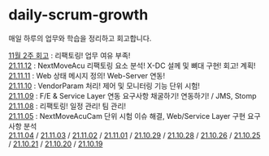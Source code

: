 # daily-scrum-growth
매일 하루의 업무와 학습을 정리하고 회고합니다.

[11월 2주 회고](https://github.com/Jsing/daily-scrum-growth/blob/2654e230ec0c995f8992565ed3539b391de6f6b2/2021/11%EC%9B%94/2%EC%A3%BC_%ED%9A%8C%EA%B3%A0.md) : 리팩토링! 업무 여유 부족!  
[21.11.12](https://github.com/Jsing/daily-scrum-growth/blob/0518bc89d966db92db60a87eb1972491ea0d2947/2021/11%EC%9B%94/21.11.12.md) : NextMoveAcu 리팩토링 요소 분석! X-DC 설께 및 뼈대 구현! 회고! 계획!  
[21.11.11](https://github.com/Jsing/daily-scrum-growth/blob/deb4c1d2076f2a376569c9934c5e418387b0b73e/2021/11%EC%9B%94/21.11.11.md) : Web 상태 메시지 정의! Web-Server 연동!  
[21.11.10](https://github.com/Jsing/daily-scrum-growth/blob/2a294ff4b6cd1b85f43608708a27d0b2c0283410/2021/11%EC%9B%94/21.11.10.md) : VendorParam 처리! 제어 및 모니터링 기능 단위 시험!  
[21.11.09](https://github.com/Jsing/daily-scrum-growth/blob/94181d7f61a3c83c4678cc7dc794f615fd80b4ed/2021/11%EC%9B%94/21.11.09.md) : F/E & Service Layer 연동 요구사항 채굴하기! 연동하기! / JMS, Stomp  
[21.11.08](https://github.com/Jsing/daily-scrum-growth/blob/0a6bdff06b05d3b2cc1e5d18147aef8808886cda/2021/11%EC%9B%94/21.11.08.md) : 리팩토링! 일정 관리! 팀 관리!  
[21.11.05](https://github.com/Jsing/daily-scrum-growth/blob/da5a9607e797f843dcceffcda43d80d820788980/2021/11%EC%9B%94/21.11.05.md) : NextMoveAcuCam 단위 시험 이슈 해결, Web/Service Layer 구현 요구사항 분석  
[21.11.04](https://github.com/Jsing/daily-scrum-growth/blob/8956ebbc3df232e6af8abfbc3d1d6d46a0113c4e/2021/11%EC%9B%94/21.11.03.md)
/ [21.11.03](https://github.com/Jsing/daily-scrum-growth/blob/f47c3aefde06598496837502afcb4901b2377c39/2021/11%EC%9B%94/21.11.03.md)
/ [21.11.02](https://github.com/Jsing/daily-scrum-growth/blob/1a26732f8db76152bf9a450af69ae21bb7838fed/2021/11%EC%9B%94/21.11.02.md)
/ [21.11.01](https://github.com/Jsing/daily-scrum-growth/blob/1780e358fb5cd725ef46b015ea5971564f54ee25/2021/11%EC%9B%94/21.11.01.md)
/ [21.10.29](https://github.com/Jsing/daily-scrum-growth/blob/10c7c7a5334d17defbd5631dc44c6a398023a29f/2021/10%EC%9B%94/daily-scrum-growth-211029.md)
/ [21.10.28](https://github.com/Jsing/daily-scrum-growth/blob/8b1db640aef7995b3b95674aa2815e6f5507cd6e/2021/10%EC%9B%94/daily-scrum-growh-211028.md)
/ [21.10.26](https://github.com/Jsing/daily-scrum-growth/blob/6769176ffa4276ba4b5c02b6a18888efd2cc3de7/2021/10%EC%9B%94/daily-scrum-growth-211026.md)
/ [21.10.25](https://github.com/Jsing/daily-scrum-growth/blob/0b4345c30fb7bda6c35443d188e61062e8a7c82c/2021/10%EC%9B%94/daily-scrum-growth-211025.md)
/ [21.10.21](https://github.com/Jsing/daily-scrum/blob/36afe02a0b5572bf5675c037d57d848c0fb7a074/2021/10%EC%9B%94/daily-scrum-growth-211021-%233.md)
/ [21.10.20](https://github.com/Jsing/daily-scrum/blob/36afe02a0b5572bf5675c037d57d848c0fb7a074/2021/10%EC%9B%94/daily-scrum-growth-211020%20%232.md)
/ [21.10.19](https://github.com/Jsing/daily-scrum/blob/1f653ab8e4ff484015bcb4945832b42afd274f4c/2021/10%EC%9B%94/daily-scrum-growth-211019-%231.md)
